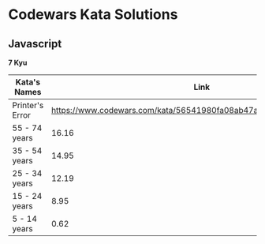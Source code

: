 # Codewars Kata Solutions
## Javascript
**7 Kyu**

| Kata's Names    | Link  |
|----------------|------------------------------------------------------------------------------|
| Printer's Error     |    https://www.codewars.com/kata/56541980fa08ab47a0000040/train/javascript   |
| 55 - 74 years  |     16.16     |
| 35 - 54 years  |     14.95     |
| 25 - 34  years |     12.19     |
| 15 - 24 years  |      8.95     |
| 5 - 14 years   |      0.62     |
